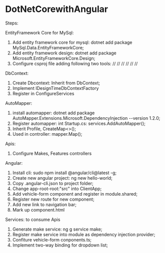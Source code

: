 # DotNetCorewithAngular

Steps:

EntityFramework Core for MySql:
1. Add entity framework core for mysql: dotnet add package MySql.Data.EntityFrameworkCore;
2. Add entity framework design: dotnet add package Microsoft.EntityFrameworkCore.Design;
3. Configure csproj file adding following two tools:
//<ItemGroup>
    //<DotNetCliToolReference Include="Microsoft.DotNet.Watcher.Tools" Version="2.0.0" />
//</ItemGroup> 
//<ItemGroup>
   //<DotNetCliToolReference Include="Microsoft.EntityFrameworkCore.Tools.DotNet" Version="2.0.1" />
//</ItemGroup>

DbContext:
1. Create Dbcontext: Inherit from DbContext;
2. Implement IDesignTimeDbContextFactory
3. Register in ConfigureServices

AutoMapper: 
1. install automapper: dotnet add package AutoMapper.Extensions.Microsoft.DependencyInjection --version 1.2.0;
2. Register automapper: int Startup.cs: services.AddAutoMapper();
3. Inherit Profile, CreateMap<>();
4. Used in controller: mapper.Map();

Apis:
1. Configure Makes, Features controllers

Angular:
1. Install cli: sudo npm install @angular/cli@latest -g;
2. Create new angular project: ng new hello-world;
3. Copy .angular-cli.json to project folder;
4. Change app-root-root:"src" into ClientApp;
5. Add vehicle-form component and register in module.shared;
6. Register new route for new component;
7. Add new link to navigation bar;
8. Mark up component.html

Services: to consume Apis
1. Generate make service: ng g service make;
2. Register make service into module as dependency injection provider;
3. Confiture vehicle-form conponents.ts;
4. Implement two-way binding for dropdown list;
